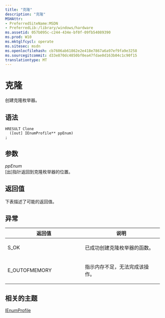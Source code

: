 ```yaml
---
title: "克隆"
description: "克隆"
MSHAttr:
- PreferredSiteName:MSDN
- PreferredLib:/library/windows/hardware
ms.assetid: 057b095c-c244-434e-bf0f-09fb54089390
ms.prod: W10
ms.mktglfcycl: operate
ms.sitesec: msdn
ms.openlocfilehash: cb7606ab61862e2e418e7867a6a97ef9fa9e3258
ms.sourcegitcommit: d33e870dc4850bf0ea47fdae0d163b04c1c90f15
translationtype: MT
---
```

# <a name="clone"></a>克隆


创建克隆枚举器。

## <a name="syntax"></a>语法


``` syntax
HRESULT Clone
  ([out] IEnumProfile** ppEnum)
;
```

## <a name="parameters"></a>参数


<a href="" id="ppenum"></a>*ppEnum*  
\[出\]指针返回到克隆枚举器的位置。

## <a name="return-value"></a>返回值


下表描述了可能的返回值。

## <a name="exceptions"></a>异常


<table>
<colgroup>
<col width="50%" />
<col width="50%" />
</colgroup>
<thead>
<tr class="header">
<th>返回值</th>
<th>说明</th>
</tr>
</thead>
<tbody>
<tr class="odd">
<td><p>S_OK</p></td>
<td><p>已成功创建克隆枚举器的函数。</p></td>
</tr>
<tr class="even">
<td><p>E_OUTOFMEMORY</p></td>
<td><p>指示内存不足，无法完成该操作。</p></td>
</tr>
</tbody>
</table>

 

## <a name="related-topics"></a>相关的主题


[IEnumProfile](ienumprofile.md)

 

 







